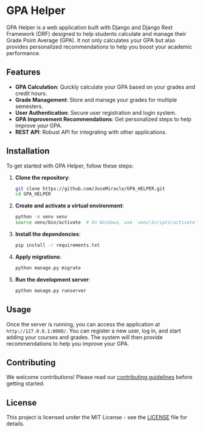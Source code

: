 # GPA Helper

GPA Helper is a web application built with Django and Django Rest Framework (DRF) designed to help students calculate and manage their Grade Point Average (GPA). It not only calculates your GPA but also provides personalized recommendations to help you boost your academic performance.

## Features

- **GPA Calculation**: Quickly calculate your GPA based on your grades and credit hours.
- **Grade Management**: Store and manage your grades for multiple semesters.
- **User Authentication**: Secure user registration and login system.
- **GPA Improvement Recommendations**: Get personalized steps to help improve your GPA.
- **REST API**: Robust API for integrating with other applications.

## Installation

To get started with GPA Helper, follow these steps:

1. **Clone the repository**:

    ```bash
    git clone https://github.com/JoseMiracle/GPA_HELPER.git
    cd GPA_HELPER
    ```

2. **Create and activate a virtual environment**:

    ```bash
    python -m venv venv
    source venv/bin/activate  # On Windows, use `venv\Scripts\activate`
    ```

3. **Install the dependencies**:

    ```bash
    pip install -r requirements.txt
    ```

4. **Apply migrations**:

    ```bash
    python manage.py migrate
    ```

5. **Run the development server**:

    ```bash
    python manage.py runserver
    ```

## Usage

Once the server is running, you can access the application at `http://127.0.0.1:8000/`. You can register a new user, log in, and start adding your courses and grades. The system will then provide recommendations to help you improve your GPA.

## Contributing

We welcome contributions! Please read our [contributing guidelines](CONTRIBUTING.md) before getting started.

## License

This project is licensed under the MIT License - see the [LICENSE](LICENSE) file for details.
